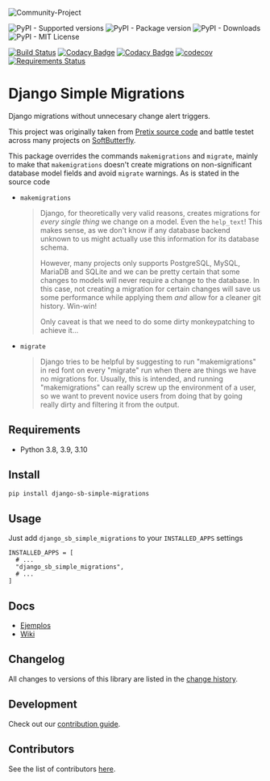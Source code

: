 ![Community-Project](https://gitlab.com/softbutterfly/open-source/open-source-office/-/raw/master/banners/softbutterfly-open-source--banner--community-project.png)

![PyPI - Supported versions](https://img.shields.io/pypi/pyversions/django-sb-simple-migrations)
![PyPI - Package version](https://img.shields.io/pypi/v/django-sb-simple-migrations)
![PyPI - Downloads](https://img.shields.io/pypi/dm/django-sb-simple-migrations)
![PyPI - MIT License](https://img.shields.io/pypi/l/django-sb-simple-migrations)

[![Build Status](https://www.travis-ci.org/softbutterfly/django-sb-simple-migrations.svg?branch=develop)](https://www.travis-ci.org/softbutterfly/django-sb-simple-migrations)
[![Codacy Badge](https://app.codacy.com/project/badge/Grade/9ed3b8725e094a648b38b96a3acdc1eb)](https://www.codacy.com/gh/softbutterfly/django-sb-simple-migrations/dashboard?utm_source=github.com&amp;utm_medium=referral&amp;utm_content=softbutterfly/django-sb-simple-migrations&amp;utm_campaign=Badge_Grade)
[![Codacy Badge](https://app.codacy.com/project/badge/Coverage/9ed3b8725e094a648b38b96a3acdc1eb)](https://www.codacy.com/gh/softbutterfly/django-sb-simple-migrations/dashboard?utm_source=github.com&utm_medium=referral&utm_content=softbutterfly/django-sb-simple-migrations&utm_campaign=Badge_Coverage)
[![codecov](https://codecov.io/gh/softbutterfly/django-sb-simple-migrations/branch/master/graph/badge.svg?token=pbqXUUOu1F)](https://codecov.io/gh/softbutterfly/django-sb-simple-migrations)
[![Requirements Status](https://requires.io/github/softbutterfly/django-sb-simple-migrations/requirements.svg?branch=master)](https://requires.io/github/softbutterfly/django-sb-simple-migrations/requirements/?branch=master)

# Django Simple Migrations

Django migrations without unnecesary change alert triggers.

This project was originally taken from [Pretix source code](https://github.com/pretix/pretix/tree/master/src/pretix/base/management/commands) and battle testet across many projects on [SoftButterfly](https://softbutterfly.io).

This package overrides the commands `makemigrations` and `migrate`, mainly to make that `makemigrations` doesn't create migrations on non-significant database model fields and avoid `migrate` warnings. As is stated in the source code

* `makemigrations`

  > Django, for theoretically very valid reasons, creates migrations for *every single thing* we change on a model. Even the `help_text`! This makes sense, as we don't know if any database backend unknown to us might actually use this information for its database schema.
  >
  > However, many projects only supports PostgreSQL, MySQL, MariaDB and SQLite and we can be pretty certain that some changes to models will never require a change to the database. In this case, not creating a migration for certain changes will save us some performance while applying them *and* allow for a cleaner git history. Win-win!
  >
  > Only caveat is that we need to do some dirty monkeypatching to achieve it...

* `migrate`

  > Django tries to be helpful by suggesting to run "makemigrations" in red font on every "migrate" run when there are things we have no migrations for. Usually, this is intended, and running "makemigrations" can really screw up the environment of a user, so we want to prevent novice users from doing that by going really dirty and filtering it from the output.

## Requirements

- Python 3.8, 3.9, 3.10

## Install

```bash
pip install django-sb-simple-migrations
```

## Usage

Just add `django_sb_simple_migrations` to your `INSTALLED_APPS` settings

```
INSTALLED_APPS = [
  # ...
  "django_sb_simple_migrations",
  # ...
]
```

## Docs

- [Ejemplos](https://gitlab.com/softbutterfly/open-source/django-sb-simple-migrations/wiki)
- [Wiki](https://gitlab.com/softbutterfly/open-source/django-sb-simple-migrations/wiki)

## Changelog

All changes to versions of this library are listed in the [change history](CHANGELOG.md).

## Development

Check out our [contribution guide](CONTRIBUTING.md).

## Contributors

See the list of contributors [here](https://gitlab.com/softbutterfly/open-source/django-sb-simple-migrations/graphs/contributors).
